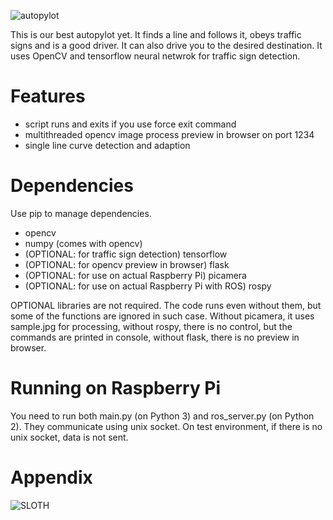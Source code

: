 ![autopylot](http://i.imgur.com/HxtNn33.gif)

This is our best autopylot yet. It finds a line and follows it, obeys traffic signs and is a good driver. It can also drive you to the desired destination. It uses OpenCV and tensorflow neural netwrok for traffic sign detection.

# Features

- script runs and exits if you use force exit command
- multithreaded opencv image process preview in browser on port 1234
- single line curve detection and adaption

# Dependencies

Use pip to manage dependencies.

- opencv
- numpy (comes with opencv)
- (OPTIONAL: for traffic sign detection) tensorflow
- (OPTIONAL: for opencv preview in browser) flask
- (OPTIONAL: for use on actual Raspberry Pi) picamera
- (OPTIONAL: for use on actual Raspberry Pi with ROS) rospy

OPTIONAL libraries are not required. The code runs even without them, but some of the functions are ignored in such case. Without picamera, it uses sample.jpg for processing, without rospy, there is no control, but the commands are printed in console, without flask, there is no preview in browser.

# Running on Raspberry Pi

You need to run both main.py (on Python 3) and ros_server.py (on Python 2). They communicate using unix socket. On test environment, if there is no unix socket, data is not sent.

# Appendix

![SLOTH](https://i.ytimg.com/vi/mkQzYyi25sA/maxresdefault.jpg)
